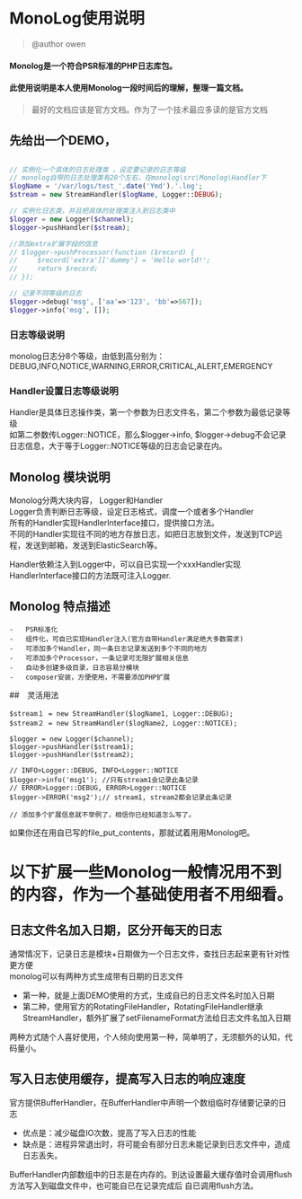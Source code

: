 # MonoLog使用说明
>@author owen

#### Monolog是一个符合PSR标准的PHP日志库包。
#### 此使用说明是本人使用Monolog一段时间后的理解，整理一篇文档。

>最好的文档应该是官方文档。作为了一个技术最应多读的是官方文档

## 先给出一个DEMO，

```php

// 实例化一个具体的日志处理类 ，设定要记录的日志等级
// monolog自带的日志处理类有20个左右，在monolog\src\Monolog\Handler下
$logName = '/var/logs/test_'.date('Ymd').'.log';
$stream = new StreamHandler($logName, Logger::DEBUG);

// 实例化日志类，并且把具体的处理类注入到日志类中
$logger = new Logger($channel);
$logger->pushHandler($stream);

//添加extra扩展字段的信息
// $logger->pushProcessor(function ($record) { 
//     $record['extra']['dummy'] = 'Hello world!'; 
//     return $record;
// });

// 记录不同等级的日志
$logger->debug('msg', ['aa'=>'123', 'bb'=>567]);
$logger->info('msg', []);

```

### 日志等级说明
monolog日志分8个等级，由低到高分别为：  
DEBUG,INFO,NOTICE,WARNING,ERROR,CRITICAL,ALERT,EMERGENCY

### Handler设置日志等级说明
Handler是具体日志操作类，第一个参数为日志文件名，第二个参数为最低记录等级  
如第二参数传Logger::NOTICE，那么$logger->info, $logger->debug不会记录日志信息，大于等于Logger::NOTICE等级的日志会记录在内。

## Monolog 模块说明

Monolog分两大块内容， Logger和Handler  
Logger负责判断日志等级，设定日志格式，调度一个或者多个Handler  
所有的Handler实现HandlerInterface接口，提供接口方法。  
不同的Handler实现往不同的地方存放日志，如把日志放到文件，发送到TCP远程，发送到邮箱，发送到ElasticSearch等。  
  
Handler依赖注入到Logger中，可以自已实现一个xxxHandler实现HandlerInterface接口的方法既可注入Logger.  
  
## Monolog 特点描述

    -   PSR标准化
    -   组件化，可自已实现Handler注入(官方自带Handler满足绝大多数需求)
    -   可添加多个Handler，同一条日志记录发送到多个不同的地方
    -   可添加多个Processor，一条记录可无限扩展相关信息
    -   自动多创建多级目录，日志容易分模块
    -   composer安装，方便使用，不需要添加PHP扩展

##　灵活用法

```
$stream１ = new StreamHandler($logName1, Logger::DEBUG);
$stream２ = new StreamHandler($logName2, Logger::NOTICE);

$logger = new Logger($channel);
$logger->pushHandler($stream1);
$logger->pushHandler($stream2);

// INFO>Logger::DEBUG, INFO<Logger::NOTICE
$logger->info('msg1'); //只有stream1会记录此条记录
// ERROR>Logger::DEBUG, ERROR>Logger::NOTICE
$logger->ERROR('msg2');// stream1, stream2都会记录此条记录

// 添加多个扩展信息就不举例了，相信你已经知道怎么写了。

```

如果你还在用自已写的file_put_contents，那就试着用用Monolog吧。

# 以下扩展一些Monolog一般情况用不到的内容，作为一个基础使用者不用细看。

## 日志文件名加入日期，区分开每天的日志
通常情况下，记录日志是模块+日期做为一个日志文件，查找日志起来更有针对性更方便  
monolog可以有两种方式生成带有日期的日志文件  

- 第一种，就是上面DEMO使用的方式，生成自已的日志文件名时加入日期
- 第二种，使用官方的RotatingFileHandler，RotatingFileHandler继承StreamHandler，额外扩展了setFilenameFormat方法给日志文件名加入日期

两种方式随个人喜好使用，个人倾向使用第一种，简单明了，无须额外的认知，代码量小。  

## 写入日志使用缓存，提高写入日志的响应速度
官方提供BufferHandler，在BufferHandler中声明一个数组临时存储要记录的日志  
- 优点是：减少磁盘IO次数，提高了写入日志的性能  
- 缺点是：进程异常退出时，将可能会有部分日志未能记录到日志文件中，造成日志丢失。  

BufferHandler内部数组中的日志是在内存的。到达设置最大缓存值时会调用flush方法写入到磁盘文件中，也可能自已在记录完成后 自已调用flush方法。


